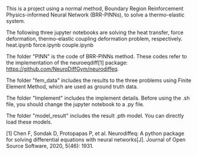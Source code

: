 This is a project using a normal method, Boundary Region Reinforcement Physics-informed Neural Network (BRR-PINNs), to solve a thermo-elastic system. 

The following three jupyter notebooks are solving the heat transfer, force deformation, thermo-elastic coupling deformation problem, respectively.
    heat.ipynb
    force.ipynb
    couple.ipynb

The folder "PINN" is the code of BRR-PINNs method. These codes refer to the implementation of the neuroeqdiff[1] package: https://github.com/NeuroDiffGym/neurodiffeq.

The folder "fem_data" includes the results to the three problems using Finite Element Method, which are used as ground truth data.

The folder "Implement" includes the implement details. Before using the .sh file, you should change the jupyter notebook to a .py file.

The folder "model_result" includes the result .pth model. You can directly load these models.

[1] Chen F, Sondak D, Protopapas P, et al. Neurodiffeq: A python package for solving differential equations with neural networks[J]. Journal of Open Source Software, 2020, 5(46): 1931.

    

